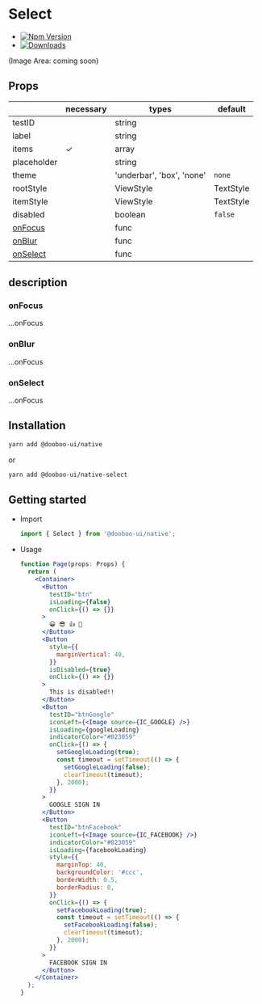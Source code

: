 # Select

- [![Npm Version](http://img.shields.io/npm/v/@dooboo-ui/native-select.svg?style=flat-square)](https://npmjs.org/package/@dooboo-ui/native-select)
- [![Downloads](http://img.shields.io/npm/dm/@dooboo-ui/native-select.svg?style=flat-square)](https://npmjs.org/package/@dooboo-ui/native-select)

(Image Area: coming soon)

## Props

|                | necessary | types                      | default |
| -------------- | --------- | -------------------------- | ------- |
| testID         |           | string                     |         |
| label          |           | string                     |         |
| items          | ✓         | array                      |         |
| placeholder    |           | string                     |         |
| theme          |           | 'underbar', 'box', 'none'  | `none`  |
| rootStyle      |           | ViewStyle | TextStyle      |         |
| itemStyle      |           | ViewStyle | TextStyle      |         |
| disabled       |           | boolean                    | `false` |
| [onFocus](#onFocus)   |           | func                       |         |
| [onBlur](#onBlur)     |           | func                       |         |
| [onSelect](#onSelect) |           | func                       |         |

## description
### onFocus
...onFocus

### onBlur
...onFocus

### onSelect
...onFocus

## Installation

```sh
yarn add @dooboo-ui/native
```

or

```sh
yarn add @dooboo-ui/native-select
```

## Getting started

- Import

  ```javascript
  import { Select } from '@dooboo-ui/native';
  ```

- Usage
  ```jsx
  function Page(props: Props) {
    return (
      <Container>
        <Button
          testID="btn"
          isLoading={false}
          onClick={() => {}}
        >
          😀 😎 👍 💯
        </Button>
        <Button
          style={{
            marginVertical: 40,
          }}
          isDisabled={true}
          onClick={() => {}}
        >
          This is disabled!!
        </Button>
        <Button
          testID="btnGoogle"
          iconLeft={<Image source={IC_GOOGLE} />}
          isLoading={googleLoading}
          indicatorColor="#023059"
          onClick={() => {
            setGoogleLoading(true);
            const timeout = setTimeout(() => {
              setGoogleLoading(false);
              clearTimeout(timeout);
            }, 2000);
          }}
        >
          GOOGLE SIGN IN
        </Button>
        <Button
          testID="btnFacebook"
          iconLeft={<Image source={IC_FACEBOOK} />}
          indicatorColor="#023059"
          isLoading={facebookLoading}
          style={{
            marginTop: 40,
            backgroundColor: '#ccc',
            borderWidth: 0.5,
            borderRadius: 0,
          }}
          onClick={() => {
            setFacebookLoading(true);
            const timeout = setTimeout(() => {
              setFacebookLoading(false);
              clearTimeout(timeout);
            }, 2000);
          }}
        >
          FACEBOOK SIGN IN
        </Button>
      </Container>
    );
  }
  ```